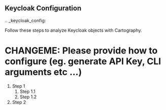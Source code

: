 ## Keycloak Configuration

.. _keycloak_config:

Follow these steps to analyze Keycloak objects with Cartography.

# CHANGEME: Please provide how to configure (eg. generate API Key, CLI arguments etc ...)
1. Step 1
    1. Step 1.1
    1. Step 1.2
1. Step 2